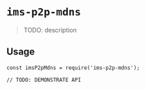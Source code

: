 # `ims-p2p-mdns`

> TODO: description

## Usage

```
const imsP2pMdns = require('ims-p2p-mdns');

// TODO: DEMONSTRATE API
```
